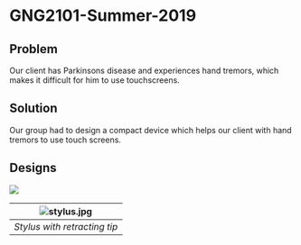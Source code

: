 # GNG2101-Summer-2019 

## Problem
Our client has Parkinsons disease and experiences hand tremors, which makes it difficult for him to use 
touchscreens. 

## Solution
Our group had to design a compact device which helps our client with hand tremors to use touch screens. 

## Designs

<img src = "https://imgur.com/rEN4Mgt.jpg"/>

| ![stylus.jpg](https://imgur.com/rEN4Mgt.jpg) | 
|:--:| 
| *Stylus with retracting tip* |
